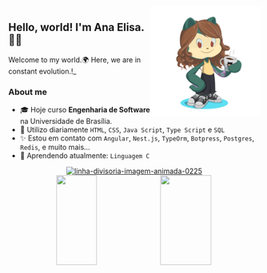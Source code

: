 <img align="right" src="https://github.com/anaelisaramos/anaelisaramos/blob/main/octocat-1692846386044.png" width=220px/>

## Hello, world! I'm Ana Elisa. 👩‍💻
Welcome to my world.🌍 Here, we are in constant evolution.!_ 

<!--
**anaelisaramos/anaelisaramos** is a ✨ _special_ ✨ repository because its `README.md` (this file) appears on your GitHub profile.

Here are some ideas to get you started:

- 🔭 I’m currently working on ...
- 🌱 I’m currently learning ...
- 👯 I’m looking to collaborate on ...
- 🤔 I’m looking for help with ...
- 💬 Ask me about ...
- 📫 How to reach me: ...
- 😄 Pronouns: ...
- ⚡ Fun fact: ...
-->

### About me
- 🎓 Hoje curso **Engenharia de Software** na Universidade de Brasília.
- 🌱 Utilizo diariamente `HTML`,  `CSS`, `Java Script`, `Type Script` e `SQL`         
- ✨ Estou em contato com `Angular`, `Nest.js`, `TypeOrm`, `Botpress`, `Postgres`, `Redis`, e muito mais...
- 📖 Aprendendo atualmente: `Linguagem C`

<div align="center">
<a href="https://www.imagensanimadas.com/cat-linhas-divisorias-134.htm"><img src="https://www.imagensanimadas.com/data/media/134/linha-divisoria-imagem-animada-0225.gif" border="0" alt="linha-divisoria-imagem-animada-0225" /></a>
</div>

<div width="100%" align="center">
<img width="40%" loading="lazy" height="180em" src="https://github-readme-stats.vercel.app/api/top-langs/?username=anaelisaramos&layout=compact&langs_count=7&theme=dracula"/>
<img width="45%" loading="lazy" height="180em" src="https://github-readme-stats.vercel.app/api?username=anaelisaramos&show_icons=true&theme=dracula&include_all_commits=true&count_private=true"/>
</div>
    




